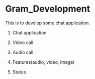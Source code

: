 # Gram_Development
This is to develop some chat application.
1. Chat application

2. Video call

3. Audio call

4. Features(audio, video, image)

5. Status
